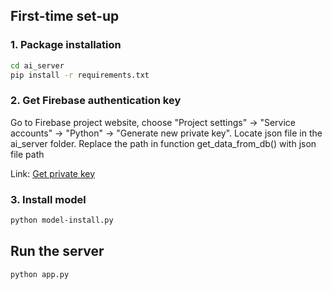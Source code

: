 ## First-time set-up
### 1. Package installation

```sh
cd ai_server
pip install -r requirements.txt
```

### 2. Get Firebase authentication key

Go to Firebase project website, choose "Project settings" -> "Service accounts" -> "Python" -> "Generate new private key". Locate json file in the ai_server folder. Replace the path in function get_data_from_db() with json file path

Link: [Get private key](https://console.firebase.google.com/u/0/project/lexis-18c6c/settings/serviceaccounts/adminsdk "Get private keyt")

### 3. Install model

```sh
python model-install.py
```

## Run the server

```sh
python app.py
```
